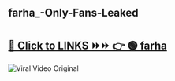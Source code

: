 
 ## farha_-Only-Fans-Leaked

# <h2><a href="https://clipsfans.com/farha_&ref=git">🔗 Click to LINKS ⏩⏩ 👉 🟢 farha  </a></h2>

<a href="https://clipsfans.com/farha_&ref=git" rel="nofollow" data-target="animated-image.originalLink"><img src="https://i.ibb.co.com/xMMVF88/686577567.gif" alt="Viral Video Original" style="max-width: 100%; display: inline-block;" data-target="animated-image.originalImage"></a>
